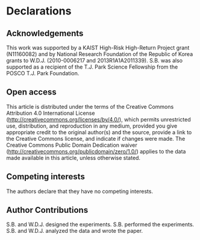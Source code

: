 # Declarations
## Acknowledgements
This work was supported by a KAIST High-Risk High-Return Project grant (N11160082) and by National Research Foundation of the Republic of Korea grants to W.D.J. (2010-0006217 and 2013R1A1A2011339).
S.B. was also supported as a recipient of the T.J. Park Science Fellowship from the POSCO T.J. Park Foundation.

## Open access
This article is distributed under the terms of the Creative Commons Attribution 4.0 International License (http://creativecommons.org/licenses/by/4.0/), which permits unrestricted use, distribution, and reproduction in any medium, provided you give appropriate credit to the original author(s) and the source, provide a link to the Creative Commons license, and indicate if changes were made.
The Creative Commons Public Domain Dedication waiver (http://creativecommons.org/publicdomain/zero/1.0/) applies to the data made available in this article, unless otherwise stated.

## Competing interests
The authors declare that they have no competing interests.

## Author Contributions
S.B. and W.D.J. designed the experiments.
S.B. performed the experiments.
S.B. and W.D.J. analyzed the data and wrote the paper.